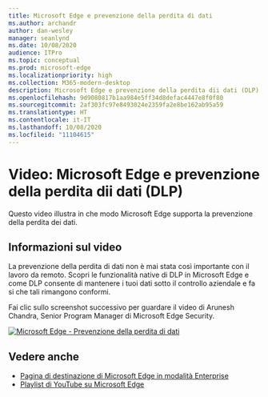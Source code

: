 ```yaml
---
title: Microsoft Edge e prevenzione della perdita di dati
ms.author: archandr
author: dan-wesley
manager: seanlynd
ms.date: 10/08/2020
audience: ITPro
ms.topic: conceptual
ms.prod: microsoft-edge
ms.localizationpriority: high
ms.collection: M365-modern-desktop
description: Microsoft Edge e prevenzione della perdita dii dati (DLP)
ms.openlocfilehash: 9d9080817b1aa984e5ff34d8defac4447e8f0f80
ms.sourcegitcommit: 2af303fc97e8493024e2359fa2e8be162ab95a59
ms.translationtype: HT
ms.contentlocale: it-IT
ms.lasthandoff: 10/08/2020
ms.locfileid: "11104615"
---
```

# Video: Microsoft Edge e prevenzione della perdita dii dati (DLP)

Questo video illustra in che modo Microsoft Edge supporta la prevenzione della perdita dei dati.

## Informazioni sul video

La prevenzione della perdita di dati non è mai stata così importante con il lavoro da remoto. Scopri le funzionalità native di DLP in Microsoft Edge e come DLP consente di mantenere i tuoi dati sotto il controllo aziendale e fa si che tali rimangono conformi.

Fai clic sullo screenshot successivo per guardare il video di Arunesh Chandra, Senior Program Manager di Microsoft Edge Security. 

[![Microsoft Edge - Prevenzione della perdita di dati](https://res.cloudinary.com/marcomontalbano/image/upload/v1602111637/video_to_markdown/images/youtube--dLD04U9eTqg-c05b58ac6eb4c4700831b2b3070cd403.jpg)](https://www.youtube.com/watch?v=dLD04U9eTqg "Microsoft Edge - Data loss prevention")

## Vedere anche

- [Pagina di destinazione di Microsoft Edge in modalità Enterprise](https://aka.ms/EdgeEnterprise)
- [Playlist di YouTube su Microsoft Edge](https://www.youtube.com/playlist?list=PLXtHYVsvn_b-uXh1tMeYpT-0iD8tD3tFy)
